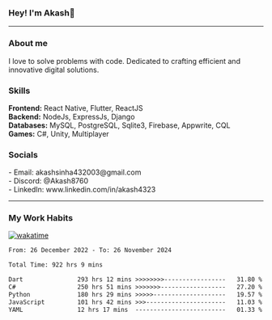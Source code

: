 <h3>Hey! I'm Akash👋</h3>

--- 

<h3>About me</h3>
I love to solve problems with code. Dedicated to crafting efficient and innovative digital solutions.

<h3>Skills</h3>
<b>Frontend:</b> React Native, Flutter, ReactJS </br>
<b>Backend:</b> NodeJs, ExpressJs, Django </br>
<b>Databases:</b> MySQL, PostgreSQL, Sqlite3, Firebase, Appwrite, CQL</br>
<b>Games:</b> C#, Unity, Multiplayer</br>

<h3>Socials</h3>
 - Email: akashsinha432003@gmail.com<br>
 - Discord: @Akash8760<br>
 - LinkedIn: www.linkedin.com/in/akash4323<br>


---

<h3>My Work Habits</h3>

[![wakatime](https://wakatime.com/badge/user/938b2951-49cf-4810-9b9e-c17cde3d3343.svg)](https://wakatime.com/@938b2951-49cf-4810-9b9e-c17cde3d3343)

<!--START_SECTION:waka-->

```txt
From: 26 December 2022 - To: 26 November 2024

Total Time: 922 hrs 9 mins

Dart               293 hrs 12 mins >>>>>>>>-----------------   31.80 %
C#                 250 hrs 51 mins >>>>>>>------------------   27.20 %
Python             180 hrs 29 mins >>>>>--------------------   19.57 %
JavaScript         101 hrs 42 mins >>>----------------------   11.03 %
YAML               12 hrs 17 mins  -------------------------   01.33 %
```

<!--END_SECTION:waka-->

